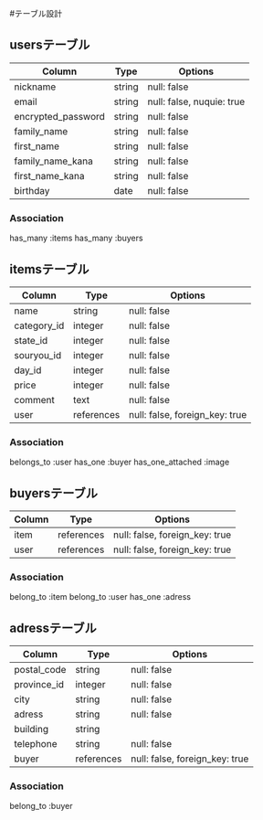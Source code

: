 #テーブル設計
## usersテーブル　

| Column             | Type    | Options                    |
| ------------------ | ------- | -------------------------- |
| nickname           | string  | null: false                |
| email              | string  | null: false, nuquie: true  |
| encrypted_password | string  | null: false                |
| family_name        | string  | null: false                |
| first_name         | string  | null: false                |
| family_name_kana   | string  | null: false                |
| first_name_kana    | string  | null: false                |
| birthday           | date    | null: false                |

### Association
has_many :items
has_many :buyers

## itemsテーブル

| Column      | Type       | Options                        |
| ----------- | ---------- | ------------------------------ |
| name        | string     | null: false                    |
| category_id | integer    | null: false                    |
| state_id    | integer    | null: false                    |
| souryou_id  | integer    | null: false                    |
| day_id      | integer    | null: false                    |
| price       | integer    | null: false                    |
| comment     | text       | null: false                    |
| user        | references | null: false, foreign_key: true |

### Association
belongs_to :user
has_one :buyer
has_one_attached :image

## buyersテーブル

| Column     | Type       | Options                        |
| ---------- | ---------- | ------------------------------ |
| item       | references | null: false, foreign_key: true |
| user       | references | null: false, foreign_key: true |

### Association
belong_to :item
belong_to :user
has_one :adress

## adressテーブル

| Column      | Type       | Options                        |
| ----------- | ---------- | ------------------------------ |
| postal_code | string     | null: false                    |
| province_id | integer    | null: false                    |
| city        | string     | null: false                    |
| adress      | string     | null: false                    |
| building    | string     |                                |
| telephone   | string     | null: false                    |
| buyer       | references | null: false, foreign_key: true |

### Association
belong_to :buyer